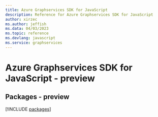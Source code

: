 ```yaml
---
title: Azure Graphservices SDK for JavaScript
description: Reference for Azure Graphservices SDK for JavaScript
author: xirzec
ms.author: jeffish
ms.data: 04/03/2023
ms.topic: reference
ms.devlang: javascript
ms.service: graphservices
---
```

# Azure Graphservices SDK for JavaScript - preview
## Packages - preview
[!INCLUDE [packages](graphservices-index.md)]